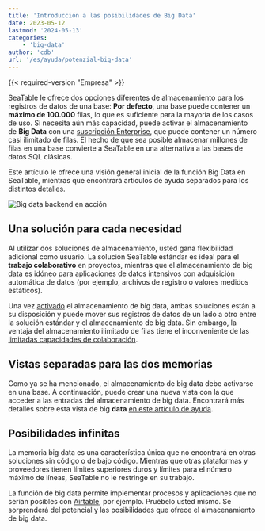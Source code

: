 ```yaml
---
title: 'Introducción a las posibilidades de Big Data'
date: 2023-05-12
lastmod: '2024-05-13'
categories:
    - 'big-data'
author: 'cdb'
url: '/es/ayuda/potenzial-big-data'
---
```


{{< required-version "Empresa" >}}

SeaTable le ofrece dos opciones diferentes de almacenamiento para los registros de datos de una base: **Por defecto**, una base puede contener un **máximo de 100.000** filas, lo que es suficiente para la mayoría de los casos de uso. Si necesita aún más capacidad, puede activar el almacenamiento de **Big Data** con una [suscripción Enterprise](https://seatable.io/es/docs/abo-abrechnung/plus-oder-enterprise-abonnement-buchen/), que puede contener un número casi ilimitado de filas. El hecho de que sea posible almacenar millones de filas en una base convierte a SeaTable en una alternativa a las bases de datos SQL clásicas.

Este artículo le ofrece una visión general inicial de la función Big Data en SeaTable, mientras que encontrará artículos de ayuda separados para los distintos detalles.

![Big data backend en acción](https://seatable.io/wp-content/uploads/2022/08/SeaTable-3.1-Base-Stats-with-Big-Data.png)

## Una solución para cada necesidad

Al utilizar dos soluciones de almacenamiento, usted gana flexibilidad adicional como usuario. La solución SeaTable estándar es ideal para el **trabajo colaborativo** en proyectos, mientras que el almacenamiento de big data es idóneo para aplicaciones de datos intensivos con adquisición automática de datos (por ejemplo, archivos de registro o valores medidos estáticos).

Una vez [activado](https://seatable.io/es/docs/big-data/aktivieren-des-big-data-backends-in-einer-base/) el almacenamiento de big data, ambas soluciones están a su disposición y puede mover sus registros de datos de un lado a otro entre la solución estándar y el almacenamiento de big data. Sin embargo, la ventaja del almacenamiento ilimitado de filas tiene el inconveniente de las [limitadas capacidades de colaboración](https://seatable.io/es/docs/big-data/einschraenkungen-in-der-nutzung-von-big-data/).

## Vistas separadas para las dos memorias

Como ya se ha mencionado, el almacenamiento de big data debe activarse en una base. A continuación, puede crear una nueva vista con la que acceder a las entradas del almacenamiento de big data. Encontrará más detalles sobre esta vista de big **data** [en este artículo de ayuda](https://seatable.io/es/docs/big-data/so-erstellen-sie-ein-big-data-ansicht/).

## Posibilidades infinitas

La memoria big data es una característica única que no encontrará en otras soluciones sin código o de bajo código. Mientras que otras plataformas y proveedores tienen límites superiores duros y límites para el número máximo de líneas, SeaTable no le restringe en su trabajo.

La función de big data permite implementar procesos y aplicaciones que no serían posibles con [Airtable](https://seatable.io/es/airtable-alternative/), por ejemplo. Pruébelo usted mismo. Se sorprenderá del potencial y las posibilidades que ofrece el almacenamiento de big data.
